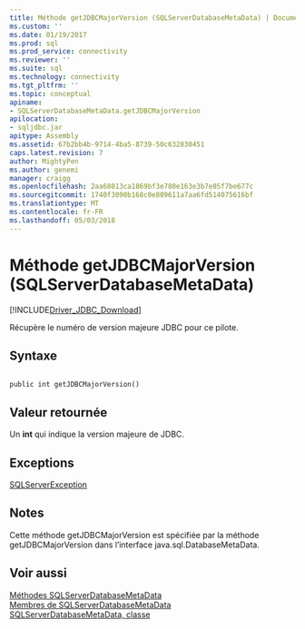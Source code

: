 ```yaml
---
title: Méthode getJDBCMajorVersion (SQLServerDatabaseMetaData) | Documents Microsoft
ms.custom: ''
ms.date: 01/19/2017
ms.prod: sql
ms.prod_service: connectivity
ms.reviewer: ''
ms.suite: sql
ms.technology: connectivity
ms.tgt_pltfrm: ''
ms.topic: conceptual
apiname:
- SQLServerDatabaseMetaData.getJDBCMajorVersion
apilocation:
- sqljdbc.jar
apitype: Assembly
ms.assetid: 67b2bb4b-9714-4ba5-8739-50c632830451
caps.latest.revision: 7
author: MightyPen
ms.author: genemi
manager: craigg
ms.openlocfilehash: 2aa68013ca1869bf3e780e163e3b7e05f7be677c
ms.sourcegitcommit: 1740f3090b168c0e809611a7aa6fd514075616bf
ms.translationtype: MT
ms.contentlocale: fr-FR
ms.lasthandoff: 05/03/2018
---
```

# <a name="getjdbcmajorversion-method-sqlserverdatabasemetadata"></a>Méthode getJDBCMajorVersion (SQLServerDatabaseMetaData)
[!INCLUDE[Driver_JDBC_Download](../../../includes/driver_jdbc_download.md)]

  Récupère le numéro de version majeure JDBC pour ce pilote.  
  
## <a name="syntax"></a>Syntaxe  
  
```  
  
public int getJDBCMajorVersion()  
```  
  
## <a name="return-value"></a>Valeur retournée  
 Un **int** qui indique la version majeure de JDBC.  
  
## <a name="exceptions"></a>Exceptions  
 [SQLServerException](../../../connect/jdbc/reference/sqlserverexception-class.md)  
  
## <a name="remarks"></a>Notes  
 Cette méthode getJDBCMajorVersion est spécifiée par la méthode getJDBCMajorVersion dans l’interface java.sql.DatabaseMetaData.  
  
## <a name="see-also"></a>Voir aussi  
 [Méthodes SQLServerDatabaseMetaData](../../../connect/jdbc/reference/sqlserverdatabasemetadata-methods.md)   
 [Membres de SQLServerDatabaseMetaData](../../../connect/jdbc/reference/sqlserverdatabasemetadata-members.md)   
 [SQLServerDatabaseMetaData, classe](../../../connect/jdbc/reference/sqlserverdatabasemetadata-class.md)  
  
  
